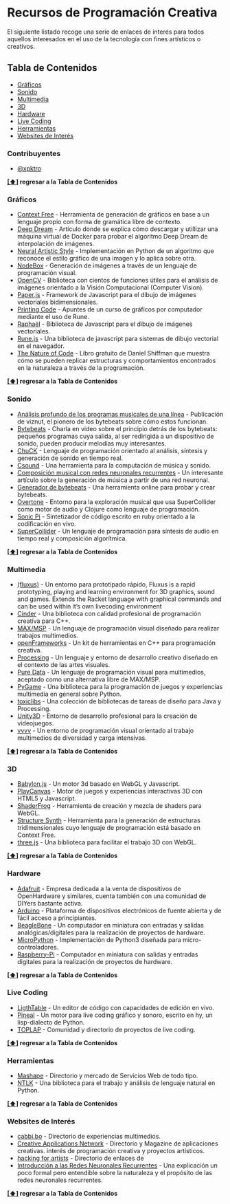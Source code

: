 # Recursos de Programación Creativa

El siguiente listado recoge una serie de enlaces de interés para todos aquellos interesados en el uso de la tecnología con fines artísticos o creativos.


## <a name="toc">Tabla de Contenidos</a>

* [Gráficos](#graphics)
* [Sonido](#sound)
* [Multimedia](#multimedia)
* [3D](#3d)
* [Hardware](#hardware)
* [Live Coding](#livecoding)
* [Herramientas](#tools)
* [Websites de Interés](#websites)


### <a name="contributors">Contribuyentes</a>

* [@xpktro](http://cachay.ninja)


**[[⬆]](#toc) regresar a la Tabla de Contenidos**


### <a name="graphics">Gráficos</a>

* [Context Free](http://www.contextfreeart.org/) - Herramienta de generación de gráficos en base a un lenguaje propio con forma de gramática libre de contexto.
* [Deep Dream](http://ryankennedy.io/running-the-deep-dream/) - Artículo donde se explica cómo descargar y utillizar una máquina virtual de Docker para probar el algoritmo Deep Dream de interpolación de imágenes.
* [Neural Artistic Style](https://github.com/andersbll/neural_artistic_style) - Implementación en Python de un algoritmo que reconoce el estilo gráfico de una imagen y lo aplica sobre otra.
* [NodeBox](https://www.nodebox.net/) - Generación de imágenes a través de un lenguaje de programación visual.
* [OpenCV](http://opencv.org/) - Biblioteca con cientos de funciones útiles para el análisis de imágenes orientado a la Visión Computacional (Computer Vision).
* [Paper.js](http://paperjs.org/) - Framework de Javascript para el dibujo de imágenes vectoriales bidimensionales.
* [Printing Code](http://printingcode.runemadsen.com/examples/) - Apuntes de un curso de gráficos por computador mediante el uso de Rune.
* [Raphaël](http://raphaeljs.com/) - Biblioteca de Javascript para el dibujo de imágenes vectoriales.
* [Rune.js](http://runemadsen.github.io/rune.js/) - Una biblioteca de javascript para sistemas de dibujo vectorial en el navegador.
* [The Nature of Code](http://natureofcode.com/) - Libro gratuito de Daniel Shiffman que muestra cómo se pueden replicar estructuras y comportamientos encontrados en la naturaleza a través de la programación. 


**[[⬆]](#toc) regresar a la Tabla de Contenidos**


### <a name="sound">Sonido</a>


* [Análisis profundo de los programas musicales de una línea](http://countercomplex.blogspot.pe/2011/10/some-deep-analysis-of-one-line-music.html) - Publicación de viznut, el pionero de los bytebeats sobre cómo estos funcionan.
* [Bytebeats](https://www.youtube.com/watch?v=vCEUyx-SxPw) - Charla en video sobre el principio detrás de los bytebeats: pequeños programas cuya salida, al ser redirigida a un dispositivo de sonido, pueden producir melodías muy interesantes.
* [ChuCK](http://chuck.cs.princeton.edu/) - Lenguaje de programación orientado al análisis, síntesis y generación de sonido en tiempo real.
* [Csound](http://csound.github.io/) - Una herramienta para la computación de música y sonido. 
* [Composición musical con redes neuronales recurrentes](http://www.hexahedria.com/2015/08/03/composing-music-with-recurrent-neural-networks) - Un interesante artículo sobre la generación de música a partir de una red neuronal.
* [Generador de bytebeats](https://wurstcaptures.untergrund.net/music/) - Una herramienta online para probar y crear bytebeats.
* [Overtone](http://overtone.github.io/) - Entorno para la exploración musical que usa SuperCollider como motor de audio y Clojure como lenguaje de programación.
* [Sonic Pi](http://sonic-pi.net/) - Sintetizador de código escrito en ruby orientado a la codificación en vivo. 
* [SuperCollider](http://supercollider.github.io/) -  Un lenguaje de programación para síntesis de audio en tiempo real y composición algorítmica.


**[[⬆]](#toc) regresar a la Tabla de Contenidos**


### <a name="multimedia">Multimedia</a>

* [(fluxus)](http://www.pawfal.org/fluxus/) - Un entorno para prototipado rápido, Fluxus is a rapid prototyping, playing and learning environment for 3D graphics, sound and games. Extends the Racket language with graphical commands and can be used within it’s own livecoding environment
* [Cinder](https://libcinder.org/) - Una biblioteca con calidad profesional de programación creativa para C++.
* [MAX/MSP](https://cycling74.com/products/max/) - Un lenguaje de programación visual diseñado para realizar trabajos multimedios.
* [openFrameworks](http://openframeworks.cc/) - Un kit de herramientas en C++  para programación creativa.
* [Processing](https://processing.org/) - Un lenguaje y entorno de desarrollo creativo diseñado en el contexto de las artes visuales.
* [Pure Data](https://puredata.info/) - Un lenguaje de programación visual para multimedios, aceptado como una alternativa libre de MAX/MSP.
* [PyGame](http://www.pygame.org/) - Una biblioteca para la programación de juegos y experiencias multimedia en general sobre Python.
* [toxiclibs](http://toxiclibs.org/) - Una colección de bibliotecas de tareas de diseño para Java y Processing.
* [Unity3D](http://unity3d.com/) - Entorno de desarrollo profesional para la creación de videojuegos.
* [vvvv](http://vvvv.org/) - Un entorno de programación visual orientado al trabajo multimedios de diversidad y carga intensivas.


**[[⬆]](#toc) regresar a la Tabla de Contenidos**


### <a name="3d">3D</a>

* [Babylon.js](http://www.babylonjs.com/) - Un motor 3d basado en WebGL y Javascript.
* [PlayCanvas](https://playcanvas.com/) - Motor de juegos y experiencias interactivas 3D con HTML5 y Javascript.
* [ShaderFrog](http://shaderfrog.com/) - Herramienta de creación y mezcla de shaders para WebGL.
* [Structure Synth](http://structuresynth.sourceforge.net/) - Herramienta para la generación de estructuras tridimensionales cuyo lenguaje de programación está basado en Context Free.
* [three.js](http://threejs.org/) - Una biblioteca para facilitar el trabajo 3D con WebGL.


**[[⬆]](#toc) regresar a la Tabla de Contenidos**


### <a name="hardware">Hardware</a>

* [Adafruit](https://www.adafruit.com/) - Empresa dedicada a la venta de dispositivos de OpenHardware y similares, cuenta también con una comunidad de DIYers bastante activa.
* [Arduino](https://www.arduino.cc/) - Plataforma de dispositivos electrónicos de fuente abierta y de fácil acceso a principiantes.
* [BeagleBone](http://beagleboard.org/bone) - Un computador en miniatura con entradas y salidas analógicas/digitales para la realización de proyectos de hardware.
* [MicroPython](https://micropython.org/) - Implementación de Python3 diseñada para micro-controladores.
* [Raspberry-Pi](https://www.raspberrypi.org/) - Computador en miniatura con salidas y entradas digitales para la realización de proyectos de hardware.


**[[⬆]](#toc) regresar a la Tabla de Contenidos**


### <a name="livecoding">Live Coding</a>

* [LigthTable](http://lighttable.com/) - Un editor de código con capacidades de edición en vivo.
* [Pineal](https://github.com/edne/pineal) - Un motor para live coding gráfico y sonoro, escrito en hy, un lisp-dialecto de Python.
* [TOPLAP](http://toplap.org/) - Comunidad y directorio de proyectos de live coding.


**[[⬆]](#toc) regresar a la Tabla de Contenidos**


### <a name="tools">Herramientas</a>

* [Mashape](https://www.mashape.com/) - Directorio y mercado de Servicios Web de todo tipo.
* [NTLK](http://www.nltk.org/) - Una biblioteca para el trabajo y análisis de lenguaje natural en Python. 


**[[⬆]](#toc) regresar a la Tabla de Contenidos**


### <a name="websites">Websites de Interés</a>

* [cabbi.bo](http://cabbi.bo/) - Directorio de experiencias multimedios.
* [Creative Applications Network](http://www.creativeapplications.net/) - Directorio y Magazine de aplicaciones creativas.
interés de programación creativa y proyectos artísticos.
* [hacking for artists](http://hackingforartists.com/) - Directorio de enlaces de 
* [Introducción a las Redes Neuronales Recurrentes](http://www.wildml.com/2015/09/recurrent-neural-networks-tutorial-part-1-introduction-to-rnns/) - Una explicación un poco formal pero entendible sobre la naturaleza y el propósito de las redes neuronales recurrentes.


**[[⬆]](#toc) regresar a la Tabla de Contenidos**

